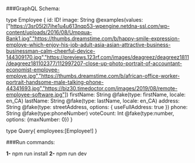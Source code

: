 ###GraphQL Schema:

type Employee {
id: ID!
image: String @examples(values:["https://3sr05l2l7ihe1u4u613nqp53-wpengine.netdna-ssl.com/wp-content/uploads/2016/08/Umpqua-Bank1.jpg","https://thumbs.dreamstime.com/b/happy-smile-expression-employe-which-enjoy-his-job-adult-asia-asian-attractive-business-businessman-calm-cheerful-device-144309170.jpg","https://previews.123rf.com/images/deagreez/deagreez1811/deagreez181102377/112997207-close-up-photo-portrait-of-accountant-economist-employee-employe.jpg","https://thumbs.dreamstime.com/b/african-office-worker-portrait-handsome-male-talking-phone-44341693.jpg","https://biz30.timedoctor.com/images/2019/08/remote-employee-software.jpg"])
firstName: String @fake(type: firstName, locale: en_CA)
lastName: String @fake(type: lastName, locale: en_CA)
address: String @fake(type: streetAddress, options: { useFullAddress: true })
phone: String @fake(type:phoneNumber)
voteCount: Int @fake(type:number, options: {maxNumber: 0})
}

type Query{
employees:[Employee!]
}

###Run commands:

**1-** npm run install
**2-** npm run dev
